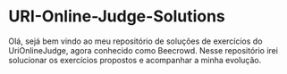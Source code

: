 # URI-Online-Judge-Solutions

Olá, sejá bem vindo ao meu repositório de soluções de exercícios do UriOnlineJudge, agora conhecido como Beecrowd. Nesse repositório irei solucionar os exercícios propostos e acompanhar a minha evolução.
